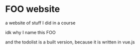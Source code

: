 # FOO website

a website of stuff I did in a course

idk why I name this FOO

and the todolist is a built version, because it is written in vue.js
